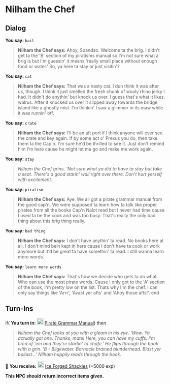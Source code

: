 # Nilham the Chef


## Dialog

**You say:** `hail`



>**Nilham the Chef says:** Ahoy, Soandso. Welcome ta the brig. I didn't get ta the 'B' section of my piratisms manual so I'm not sure what a brig is but I'm guessin' it means 'really small place without enough food or water.' So, ya here ta stay or just visitin'?

**You say:** `cat`



>**Nilham the Chef says:** That was a nasty cat.  I dun think it was after us, though. I think it just smelled the fresh chunk of wooly rhino jerky I had.  It didn't do anythin' but knock us over.  I guess that's what it likes, walrus.  After it knocked us over it slipped away towards the bridge island like a ghostly mist.  I'm thinkin' I saw a glimmer in its maw while it was runnin' off.

**You say:** `crate`



>**Nilham the Chef says:** I'll be an aft port if I think anyone will ever see the crate and key again. If by some act o' Prexus you do, then take them ta the Cap'n. I'm sure he'd be thrilled to see it. Just don't remind him I'm here cause he might let me go and make me work again.



**You say:** `stay`



>*Nilham the Chef grins.  'Not sure what ya did ta have ta stay but take a seat.  There's a good starin' wall right over there.  Don't hurt yerself with excitement.*


**You say:** `piratism`



>**Nilham the Chef says:** Aye.  We all got a pirate grammar manual from the good cap'n.  We were supposed ta learn how ta talk like proper pirates from all the books Cap'n Nalot read but I never had time cause I used ta be the cook and was too busy.  That's really the only bad thing about this brig thing really.


**You say:** `bad thing`



>**Nilham the Chef says:** I don't have anythin' ta read.  No books here at all.  I don't mind bein kept in here cause I don't have ta cook or work anymore but it'd be great ta have somethin' ta read.  I still wanna learn more words.

**You say:** `learn more words`



>**Nilham the Chef says:** That's how we decide who gets ta do what.  Who can use the most pirate words.  Cause I only got to the 'A' section of the book, I'm pretty low on the list.  Thats why I'm the chef.  I can only say things like 'Arrr', 'Avast yer afts' and 'Ahoy those afts!'.
end



## Turn-Ins





if( **You turn in:** <img style="background:url(/static/icons/blank_slot.gif);width:20px;height:20px;" src="/static/icons/item_778.png" alt="" /> <a
                                href="/item/18962" data-url="18962" class="tooltip-link link">Pirate Grammar Manual</a>) then


>*Nilham the Chef looks at you with a gleam in his eye.  'Wow.  Ya actually got one.  Thanks, mate!  Here, you can have my cuffs.  I'm tired of 'em and they're startin' ta chafe.'  He flips through the book with a grin.  'B - Bilgewater.  Barnacle brained blunderhead.  Blast yer ballast...' Nilham happily reads through the book.*


 &#127873; **You receive:**  <img style="background:url(/static/icons/blank_slot.gif);width:20px;height:20px;" src="/static/icons/item_1235.png" alt="" /> <a
                                href="/item/30041" data-url="30041" class="tooltip-link link">Ice Forged Shackles</a> (+5000 exp)

 

**This NPC *should* return incorrect items given.**
